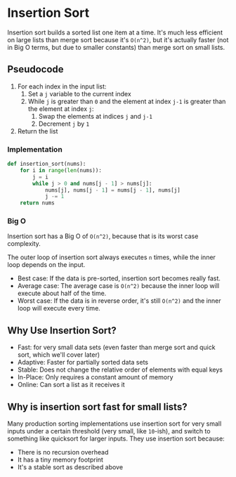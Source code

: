 # Insertion Sort

Insertion sort builds a sorted list one item at a time. It's much less efficient on large lists than merge sort because it's `O(n^2)`, but it's actually faster (not in Big O terms, but due to smaller constants) than merge sort on small lists.

## Pseudocode

1. For each index in the input list:
    1. Set a `j` variable to the current index
    2. While `j` is greater than `0` and the element at index `j-1` is greater than the element at index `j`:
        1. Swap the elements at indices `j` and `j-1`
        2. Decrement `j` by `1`
2. Return the list

### Implementation

```py
def insertion_sort(nums):
    for i in range(len(nums)):
        j = i
        while j > 0 and nums[j - 1] > nums[j]:
            nums[j], nums[j - 1] = nums[j - 1], nums[j]
            j -= 1
    return nums

```

### Big O

Insertion sort has a Big O of `O(n^2)`, because that is its worst case complexity.

The outer loop of insertion sort always executes `n` times, while the inner loop depends on the input.

- Best case: If the data is pre-sorted, insertion sort becomes really fast.
- Average case: The average case is `O(n^2)` because the inner loop will execute about half of the time.
- Worst case: If the data is in reverse order, it's still `O(n^2)` and the inner loop will execute every time.

## Why Use Insertion Sort?

- Fast: for very small data sets (even faster than merge sort and quick sort, which we'll cover later)
- Adaptive: Faster for partially sorted data sets
- Stable: Does not change the relative order of elements with equal keys
- In-Place: Only requires a constant amount of memory
- Online: Can sort a list as it receives it

## Why is insertion sort fast for small lists?

Many production sorting implementations use insertion sort for very small inputs under a certain threshold (very small, like `10`-ish), and switch to something like quicksort for larger inputs. They use insertion sort because:

- There is no recursion overhead
- It has a tiny memory footprint
- It's a stable sort as described above
